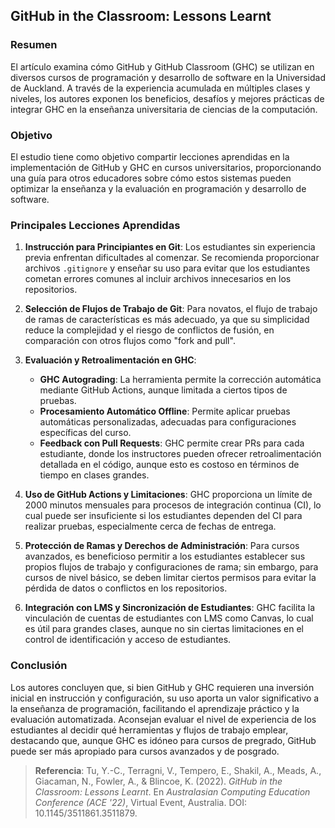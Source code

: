 ## GitHub in the Classroom: Lessons Learnt

### Resumen
El artículo examina cómo GitHub y GitHub Classroom (GHC) se utilizan en diversos cursos de programación y desarrollo de software en la Universidad de Auckland. A través de la experiencia acumulada en múltiples clases y niveles, los autores exponen los beneficios, desafíos y mejores prácticas de integrar GHC en la enseñanza universitaria de ciencias de la computación.

### Objetivo
El estudio tiene como objetivo compartir lecciones aprendidas en la implementación de GitHub y GHC en cursos universitarios, proporcionando una guía para otros educadores sobre cómo estos sistemas pueden optimizar la enseñanza y la evaluación en programación y desarrollo de software.

### Principales Lecciones Aprendidas
1. **Instrucción para Principiantes en Git**: Los estudiantes sin experiencia previa enfrentan dificultades al comenzar. Se recomienda proporcionar archivos `.gitignore` y enseñar su uso para evitar que los estudiantes cometan errores comunes al incluir archivos innecesarios en los repositorios.

2. **Selección de Flujos de Trabajo de Git**: Para novatos, el flujo de trabajo de ramas de características es más adecuado, ya que su simplicidad reduce la complejidad y el riesgo de conflictos de fusión, en comparación con otros flujos como "fork and pull".

3. **Evaluación y Retroalimentación en GHC**:
   - **GHC Autograding**: La herramienta permite la corrección automática mediante GitHub Actions, aunque limitada a ciertos tipos de pruebas.
   - **Procesamiento Automático Offline**: Permite aplicar pruebas automáticas personalizadas, adecuadas para configuraciones específicas del curso.
   - **Feedback con Pull Requests**: GHC permite crear PRs para cada estudiante, donde los instructores pueden ofrecer retroalimentación detallada en el código, aunque esto es costoso en términos de tiempo en clases grandes.

4. **Uso de GitHub Actions y Limitaciones**: GHC proporciona un límite de 2000 minutos mensuales para procesos de integración continua (CI), lo cual puede ser insuficiente si los estudiantes dependen del CI para realizar pruebas, especialmente cerca de fechas de entrega.

5. **Protección de Ramas y Derechos de Administración**: Para cursos avanzados, es beneficioso permitir a los estudiantes establecer sus propios flujos de trabajo y configuraciones de rama; sin embargo, para cursos de nivel básico, se deben limitar ciertos permisos para evitar la pérdida de datos o conflictos en los repositorios.

6. **Integración con LMS y Sincronización de Estudiantes**: GHC facilita la vinculación de cuentas de estudiantes con LMS como Canvas, lo cual es útil para grandes clases, aunque no sin ciertas limitaciones en el control de identificación y acceso de estudiantes.

### Conclusión
Los autores concluyen que, si bien GitHub y GHC requieren una inversión inicial en instrucción y configuración, su uso aporta un valor significativo a la enseñanza de programación, facilitando el aprendizaje práctico y la evaluación automatizada. Aconsejan evaluar el nivel de experiencia de los estudiantes al decidir qué herramientas y flujos de trabajo emplear, destacando que, aunque GHC es idóneo para cursos de pregrado, GitHub puede ser más apropiado para cursos avanzados y de posgrado.

> **Referencia**: Tu, Y.-C., Terragni, V., Tempero, E., Shakil, A., Meads, A., Giacaman, N., Fowler, A., & Blincoe, K. (2022). *GitHub in the Classroom: Lessons Learnt*. En *Australasian Computing Education Conference (ACE '22)*, Virtual Event, Australia. DOI: 10.1145/3511861.3511879.
